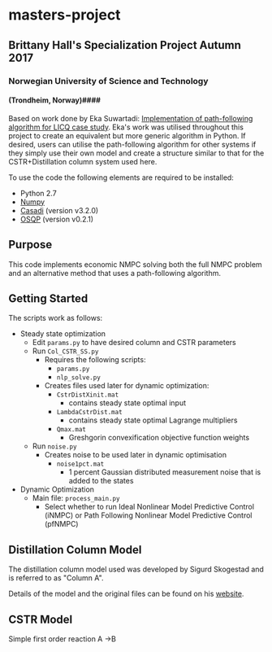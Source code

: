 # masters-project
## Brittany Hall's Specialization Project Autumn 2017 ##

### Norwegian University of Science and Technology ###
#### (Trondheim, Norway)####

Based on work done by Eka Suwartadi: [Implementation of path-following algorithm for LICQ case study](https://github.com/detu/licq-path-following).
Eka's work was utilised throughout this project to create an equivalent but more generic algorithm in Python.
If desired, users can utilise the path-following algorithm for other systems if they simply use their own model and create a structure similar to that for the CSTR+Distillation column system used here.

To use the code the following elements are required to be installed:

* Python 2.7
* [Numpy](http://www.numpy.org/)
* [Casadi](https://github.com/casadi/casadi/wiki) (version v3.2.0)
* [OSQP](https://osqp.readthedocs.io/en/latest/index.html) (version v0.2.1)

## Purpose
This code implements economic NMPC solving both the full NMPC problem and an alternative method that uses a path-following algorithm.

## Getting Started
The scripts work as follows:

* Steady state optimization 
	* Edit `params.py` to have desired column and CSTR parameters
	* Run `Col_CSTR_SS.py`
		* Requires the following scripts:
			*  `params.py` 
			*   `nlp_solve.py`
		* Creates files used later for dynamic optimization:
			* `CstrDistXinit.mat`  
				* contains steady state optimal input
			* `LambdaCstrDist.mat` 
				* contains steady state optimal Lagrange multipliers 
			*  `Qmax.mat` 
				*  Greshgorin convexification objective function weights
	* Run `noise.py`
		* Creates noise to be used later in dynamic optimisation
			*  `noise1pct.mat`
				*  1 percent Gaussian distributed measurement noise that is added to the states
* Dynamic Optimization
	* Main file: `process_main.py`
		* Select whether to run Ideal Nonlinear Model Predictive Control (iNMPC) or Path Following Nonlinear Model Predictive Control (pfNMPC)
		
## Distillation Column Model ##

The distillation column model used was developed by Sigurd Skogestad and is referred to as "Column A".

Details of the model and the original files can be found on his [website](http://folk.ntnu.no/skoge/book/matlab_m/cola/cola.html).

## CSTR Model ##

Simple first order reaction A ->B 